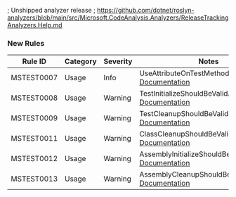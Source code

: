 ﻿; Unshipped analyzer release
; https://github.com/dotnet/roslyn-analyzers/blob/main/src/Microsoft.CodeAnalysis.Analyzers/ReleaseTrackingAnalyzers.Help.md
### New Rules

Rule ID | Category | Severity | Notes
--------|----------|----------|-------
MSTEST0007 | Usage | Info | UseAttributeOnTestMethodAnalyzer, [Documentation](https://learn.microsoft.com/dotnet/core/testing/unit-testing-mstest-analyzers-MSTEST0007)
MSTEST0008 | Usage | Warning | TestInitializeShouldBeValidAnalyzer, [Documentation](https://learn.microsoft.com/dotnet/core/testing/unit-testing-mstest-analyzers-MSTEST0008)
MSTEST0009 | Usage | Warning | TestCleanupShouldBeValidAnalyzer, [Documentation](https://learn.microsoft.com/dotnet/core/testing/unit-testing-mstest-analyzers-MSTEST0009)
MSTEST0011 | Usage | Warning | ClassCleanupShouldBeValidAnalyzer, [Documentation](https://learn.microsoft.com/dotnet/core/testing/unit-testing-mstest-analyzers-MSTEST0011)
MSTEST0012 | Usage | Warning | AssemblyInitializeShouldBeValidAnalyzer, [Documentation](https://learn.microsoft.com/dotnet/core/testing/unit-testing-mstest-analyzers-MSTEST0012)
MSTEST0013 | Usage | Warning | AssemblyCleanupShouldBeValidAnalyzer, [Documentation](https://learn.microsoft.com/dotnet/core/testing/unit-testing-mstest-analyzers-MSTEST0013)
